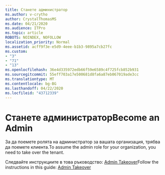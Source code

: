 ```yaml
---
title: Станете администратор
ms.author: v-crytho
author: CrystalThomasMS
ms.date: 04/21/2020
ms.audience: ITPro
ms.topic: article
ROBOTS: NOINDEX, NOFOLLOW
localization_priority: Normal
ms.assetid: acff9f3e-e5d9-4eee-b1b3-9895a7cb27fc
ms.custom:
- "3"
- "71"
- "13"
ms.openlocfilehash: 36e4d335972edb66f59e6589c4f725fcb852b931
ms.sourcegitcommit: 55eff703a17e500681d8fa6a87eb067019ade3cc
ms.translationtype: MT
ms.contentlocale: bg-BG
ms.lasthandoff: 04/22/2020
ms.locfileid: "43712339"
---
```

# <a name="become-an-admin"></a><span data-ttu-id="009a6-102">Станете администратор</span><span class="sxs-lookup"><span data-stu-id="009a6-102">Become an Admin</span></span>

<span data-ttu-id="009a6-103">За да поемете ролята на администратор за вашата организация, трябва да поемете клиента.</span><span class="sxs-lookup"><span data-stu-id="009a6-103">To assume the admin role for your organization, you need to take over the tenant.</span></span>
  
<span data-ttu-id="009a6-104">Следвайте инструкциите в това ръководство: [Admin Takeover](https://docs.microsoft.com/azure/active-directory/users-groups-roles/domains-admin-takeover)</span><span class="sxs-lookup"><span data-stu-id="009a6-104">Follow the instructions in this guide: [Admin Takeover](https://docs.microsoft.com/azure/active-directory/users-groups-roles/domains-admin-takeover)</span></span>